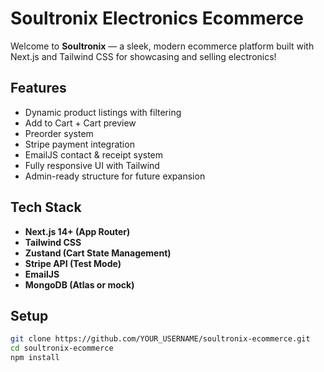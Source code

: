 # Soultronix Electronics Ecommerce

Welcome to **Soultronix** — a sleek, modern ecommerce platform built with Next.js and Tailwind CSS for showcasing and selling electronics!

## Features

- Dynamic product listings with filtering
- Add to Cart + Cart preview
- Preorder system
- Stripe payment integration
- EmailJS contact & receipt system
- Fully responsive UI with Tailwind
- Admin-ready structure for future expansion

## Tech Stack

- **Next.js 14+ (App Router)**
- **Tailwind CSS**
- **Zustand (Cart State Management)**
- **Stripe API (Test Mode)**
- **EmailJS**
- **MongoDB (Atlas or mock)**

## Setup

```bash
git clone https://github.com/YOUR_USERNAME/soultronix-ecommerce.git
cd soultronix-ecommerce
npm install
